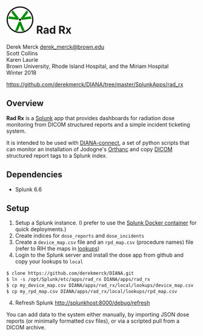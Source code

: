 # ![logo](static/appIconAlt_2x.png) Rad Rx

Derek Merck <derek_merck@brown.edu>  
Scott Collins  
Karen Laurie  
Brown University, Rhode Island Hospital, and the Miriam Hospital  
Winter 2018

<https://github.com/derekmerck/DIANA/tree/master/SplunkApps/rad_rx>


## Overview

**Rad Rx** is a [Splunk][] app that provides dashboards for radiation dose monitoring from DICOM
structured reports and a simple incident ticketing system.

It is intended to be used with [DIANA-connect][], a set of python scripts that can monitor an installation of Jodogne's [Orthanc][] and copy [DICOM][] structured report tags to a Splunk index.

[Orthanc]: https://orthanc.chu.ulg.ac.be
[DICOM]: http://dicom.nema.org
[Splunk]: https://www.splunk.com
[DIANA-connect]: https://github.com/derekmerck/DIANA/tree/master/connect


## Dependencies

- Splunk 6.6


## Setup

1. Setup a Splunk instance.  (I prefer to use the [Splunk Docker container](https://hub.docker.com/r/splunk/splunk/) for quick deployments.)
2. Create indices for `dose_reports` and `dose_incidents`
3. Create a `device_map.csv` file and an `rpd_map.csv` (procedure names) file (refer to RIH the maps in [lookups](lookups/))
4. Login to the Splunk server and install the dose app from github and copy your lookups to `local`

```
$ clone https://github.com/derekmerck/DIANA.git
$ ln -s /opt/Splunk/etc/apps/rad_rx DIANA/apps/rad_rx
$ cp my_device_map.csv DIANA/apps/rad_rx/local/lookups/device_map.csv
$ cp my_rpd_map.csv DIANA/apps/rad_rx/local/lookups/rpd_map.csv
```

4. Refresh Splunk <http://splunkhost:8000/debug/refresh>

You can add data to the system either manually, by importing JSON dose reports (or minimally formatted csv files), or via a scripted pull from a DICOM archive.

